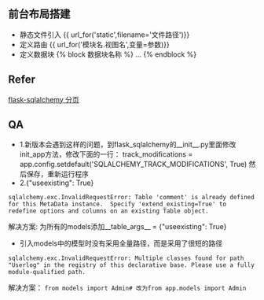 ## 前台布局搭建
+ 静态文件引入 {{ url_for('static',filename='文件路径')}}
+ 定义路由 {{ url_for('模块名.视图名',变量=参数)}}
+ 定义数据块 {% block 数据块名称 %} ... {% endblock %}



## Refer
[flask-sqlalchemy 分页](http://www.pythondoc.com/flask-sqlalchemy/api.html#id4)

## QA
+ 1.新版本会遇到这样的问题，到flask_sqlalchemy的__init__.py里面修改init_app方法，修改下面的一行： track_modifications = app.config.setdefault('SQLALCHEMY_TRACK_MODIFICATIONS', True) 然后保存，重新运行程序
+ 2.{"useexisting": True}
```
sqlalchemy.exc.InvalidRequestError: Table 'comment' is already defined for this MetaData instance.  Specify 'extend_existing=True' to redefine options and columns on an existing Table object.
```
解决方案: 为所有的models添加__table_args__ = {"useexisting": True}
+ 引入models中的模型时没有采用全量路径，而是采用了很短的路径
```
sqlalchemy.exc.InvalidRequestError: Multiple classes found for path "Userlog" in the registry of this declarative base. Please use a fully module-qualified path.
```
解决方案： `from models import Admin# 改为from app.models import Admin`
